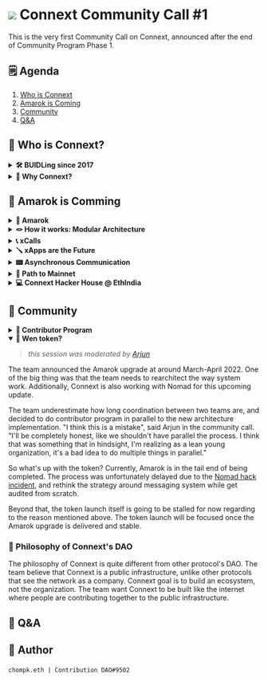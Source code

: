 <h1> <img src="https://connextscan.io/favicon.png" style="width: 40px"> Connext Community Call #1 </h1>

This is the very first Community Call on Connext, announced after the end of Community Program Phase 1.

## 🗒 Agenda
1. [Who is Connext](#🔎-who-is-connext)
2. [Amarok is Coming](#🐺-amarok-is-comming)
3. [Community](#🎏-community)
4. [Q&A](#qa)

## 🔎 Who is Connext?

<details><summary> <b>🛠 BUIDLing since 2017</b> </summary>

> _this session was moderated by [Arjun](https://twitter.com/arjunbhuptani)_

<p align="center"><img src="img/buidling-since-2017.png" width="500"></p>

#### 2017
Connext team have jumped into the blockchain space and have been BUIDLing since 2017. "We built Connext because we want to bring blockchains to the broader comsumer public. This is something that people hadn't even begun to think about. The ETH price was around 20-30 USD at the time", said Arjun. This is the question that leads to the thesis of **blockchain scalability**.

#### 2018
With the goal of solving **blockchain scalability**, the team became one of the first L2 R&D Team. Arjun and the team have built the first layer-2 on Ethereum, which was the [State Channel Networks](https://ethereum.org/en/developers/docs/scaling/state-channels/) designed for payments. Later, the team have worked with other L2 teams such as OmiseGO team, Matic team.

#### 2020
In 2020, the community the market started to realized that Roll-ups were going to be the future of scalability. At this point, Connext team saw that communication between  is necessary and have built a very first Arbitrum-Optimism bridge called [Spacefold](https://github.com/connext/spacefold) as a POC. This is the very first trust-minimized cross-chain bridge for rollups.

By the end of 2020, the team have built the early implementation of scalability solution targeted for payment that can do cross-chain transfer called [Vector](https://github.com/connext/vector). The team have worked with many projects in the ecosystem. Around this time, the team have been collaborating with [1Hive](https://1hive.org/) have built a POC bridge that later become **xpollinate** (The old name of Connext Bridge, read more [here](https://blog.connext.network/xpollinate-is-now-connext-bridge-d294baea94c2)).

#### 2021
Later in 2021, the team were able to ship NXTP, which is a more stable implementation of the network. At that time, the NXTP is quite unstable, most assumption on liveliness of routers, stability, etc. are incorrect. This cause the team to take more that a year for the upcoming upgrade to the network. This new updates will solve the existed issues, and even improve the stability as well as allows generalized communication among chains.

#### 2022
That update is the Amarok upgrade 🐺

</details>

<details id="why-connext"><summary> <b>🤔 Why Connext?</b> </summary>

> _this session was moderated by [Arjun](https://twitter.com/arjunbhuptani)_

There're key principles that Connext helped shape how Connext is. The very first key principle in designing Connext Network was the **Security**

> 🔒 Security

The team focus on the security as the first priority and have been doing this for 5 years of building Connext.

One of the key realization is that the Web3 space move very quickly that it's not a good idea to bet on any single structure of security model. Thus, this lead us to the second and third principle which are **Modularity**, **Extensibility**, and **Future-Proof**

> 🧩 Modularity<br>
🔌 Extensibility<br>
📡 Future-Proof

_Modularity_ allows the design of infrastrusture to composed of different module that is easy to plug-in and plug-out. This allows the network to be able to adapt with the new technology and robust to changes.

_Composability_ is the key principle that make Connext easily integrated with different blockchains with minimal effort. The future of Connext is to build a xApps that would live on multiple chains. The concept of how users acknowledge which chains they're on would be removed.

The last key value of Connext is the **Ease of Implementation**

> 🌈 Ease of Implementation

The _Ease of Implementation_ for Connext allows the experience of building on Connext seamless.

</details>

## 🐺 Amarok is Comming

<details><summary> <b>🐺 Amarok</b> </summary>

> This session was moderated by [Layne](https://twitter.com/laynehaber)

In the upcoming Amarok upgrade, there's going to be several new features listed below:
- **🖱 1 click UX** - The current version required user to sign before releasing tokens. This is worse in term of UX. Amarok upgrade remove this procedure.
- **⛲️ Better Liquidity** - Currently, Connext routers provides LP on two chain side, this requires routers to always rebalance an asset when the demand is high on one specific chains.
- **🤑 Cheaper & Faster txs** - The Amarok upgrade allows the cross-chain transaction to be initialized on source chain and complete on destination chain. This simplies the process and make cross-chain transaction faster and cheaper.
- **🤖 Arbitrary Message Passing** - This is not available in NXTPv0 as the information can assign a financial values. With Amarok, people can build apps that can communicate with arbitrary message.

</details>

<details><summary> <b>🪢 How it works: Modular Architecture</b> </summary>

> This session was moderated by [Layne](https://twitter.com/laynehaber)

Arjun have mentioned about modular architecture in [`🤔 Why Connext?`](#why-connext) section. Connext abstract cross-chain communication into different module as seen in figure below.

<p align="center"><img src="img/modular-architecture.png" width="500"></p>

- `Transport Layer` - Defines how to get data from chain A to B. Connext use a messaging system that use the default rollup bridges in a [hub and spoke model](https://0xpostman.medium.com/honk-if-you-like-hub-spoke-7b55cba84c0d) to pass a data through from origin chain, to hub, to the destination spoke.
- `Verification Layer` - Evalate the veracity of the message from chain A to B. By default, Connext will use Optimistic Bridge. With the modular design, the verification layer can be changed depending on the path. For example, if we bridge Ethereum to IBC, the first leg would use Optimistic Bridge as a verification layer while on Cosmos use IBC verification.
- `Execution Layer` - This layer packs messages and defines how the message will be put into the transport and verification layer.
- `Liquidity Layer` - Providing a easy-to-use interface for developers and managing asset complexity. This allow users to receive the token that is mainly used on the destination chain apart from the minted asset (e.g. USDC instead of anyUSDC or nextUSDC). This is the layer that user interacted with.

When we put the transaction lifecycle together, we get the following picture:

<p align="center"><img src="img/txn-flow.png" width="500"></p>

Let's look at the Polygon<>Optimism bridge transaction. 
1. User send DAI to the liquidity layer via `xcall` function.
2. DAI is then swap to NextDAI and burn.
3. The message was sent to the Optimism AMB directly to contract on Ethereum. The messages from all of the connected Spokes then push them back out to the destination chain.
4. Optimism AMB push the message to the Optimism chain, ready to be executed.
5. NextDAI was minted on the Optimism and swapped back to DAI for user on Optimism.

No matter what ecosystem users are in, the user experience remains the same. For example, we use AMB on the rollups within Ethereum. But if we change the ecosystem to Cosmos, then we use IBC instead. Similarily, on Polkadot will use XCMP. This is the benefits of using a modular architecture as we can plug-in components in and out to support different communication channel on different chains.

</details>

<details><summary> <b>📞 xCalls</b> </summary>

> _this session was moderated by [Rahul](https://twitter.com/rhlsthrm)_

What Connext wanted to do is to build a infrasturcture for people to make use of it instead of building a UI application. The only thing that developer have to learn to connect their apps is a function call `xcall`. 

<p align="center"><img src="img/xcall.png" width="500"></p>

This `xcall` is very similar to solidity native function `call`. The difference is that `xcall` was designed to do the cross-chain transaction via Connext. The process can be simplifies as shown in the figure above.
- xApp (cross-chain Apps) called `xcall` into Connext.
- Connext takes care of bridging, AMBs, routing, etc. and call some function on some chain.
- Get the data back to xApp in a form of callback.

</details>

<details><summary> <b>🪛 xApps are the Future</b> </summary>

> _this session was moderated by [Rahul](https://twitter.com/rhlsthrm)_

What can be made possible with **xApps**?

- **💰 xchain DeFI**
    - Most DeFI protocols are already go multichain. However, Connext think that the fact that users need to change the chains in order to interact with the chain normally is not a good UX. 
    - The application itself should handle all this steps by themselve. Connext allow the apps to abstract this concept out and make this possible.
    - Severa xchain DeFi includes 
        - **xchain DEX**: Any chain to any chain swap (e.g. LiFinance).
        - **xchain Lending**: Deposit on chain A, borrow on chain B.
        - **xchain Yield Aggregator**: Rebalance vault accross different chains, easily chasing for yields.

- **🎨 xchain NFTs**
    - Developer can use Connext to held NFT escrow on one chain and mint NFT on any other chain.
    - Cross-chain NFT can be used for many purposes
        - New mints on L2, move to L1 for security
        - Provide NFT as collateral on demand
        - etc.

- **🪜 xchain Infra**
    - Most tools can be expand to cross-chain with Connext. Several use cases includes:
        - xchain DAO Tooling for governance & more
        - xchain oracles
        - xchain tools: wallets, identity systems, ...

</details>

<details><summary> <b>📟 Asynchronous Communication</b> </summary>

> _this session was moderated by [Rahul](https://twitter.com/rhlsthrm)_

How does communication works in the cross-chain world?

Generally, when users interacted with internet, the communication is asynchronous. For example, when accessing any website, the user is connected to the server some where and return the data at some point.

<p align="center"><img src="img/internet.png" width="400"></p>

On the blockchain, this is very different. Let's say you are using Metamask, you send the transaction on the blockchain, you know if the transaction works right away. If the transaction doesn't work, it reverts automatically. This is a synchronous communiucation where every communication is either passed or failed prior execution.

Unlike asynchronous communication, if something doesn't behave properly, it needs to be handle via callback on the other places.

<p align="center"><img src="img/synchronous.png" width="400"></p>

Basically, what Connext is doing is we alluded to the callback pattern at the start.. We provide a way to have asynchronous communication on Solidity and within the smart contract.

With Connext, developers can send message on origin chain. Then Connext will give the ability to execute something on the other chains before sending the data back so that callbacks can be handled.

<p align="center"><img src="img/connext-async.png" width="400"></p>

The current reason why adoption of the cross-chain app is slow because of the complexity of the interfaces and asynchronous communication pattern. Connext try to solve this problem by using a simplify `xcall` function, and the callback handling method for async communication.

</details>

<details><summary> <b>🎯 Path to Mainnet</b> </summary>

> _this session was moderated by [Alex]()_

<p align="center"><img src="img/roadmap.png"></p>

- _Early August_: Refactoring to Hub-and-Spoke model discussed earlier
- **Currently** (19/10/2022): The team is really close to launch the mainnet.
- _Late October_: Closed Alpha, a close launch for internal only. This is to test on the partner devs and security of the protocol
- _November_: Public Beta, the mainnet launch. The team is expected to launch the Amarok on around mid November.

On the **Beta Launch**, Connext will these chains as a starting point support:
- Ethereum
- Optimism
- Polygon
- Gnosis
- Arbitrum
- BNB Chain (BSC)
- zkSync (TBD)

The network will support main stablecoins such as USDC. **There are a lot of chains/assets in the list that we will integrate in the future**.

Connext is also looking forward to other opportunities such as:
- xApp partnerships
- Chain/ecosystem and asset expansions
- Ensbling mass adoption of a multichain future

</details>

<details><summary> <b>💻 Connext Hacker House @ EthIndia</b> </summary>

> _this session was moderated by [Matthew]()_

Connext will attend EthIndia and host Connext Hacker House in that event.

<p align="center"><img src="img/hacker-house.png"></p>

Apply the hackathon [here](https://connext.network/hackerhouse) now! (Application Deadline 28th October).

</details>

## 🎏 Community

<details><summary> <b>🪪 Contributor Program</b> </summary>

> _this session was moderated by [Arjun](https://twitter.com/arjunbhuptani)_

<p align="center"><img src="img/contributor-program.png" width="400"></p>

Contributor program is the program to incentivize community to build Connext in a different way. For example building infrastructure, running testnet routers, creating a marketing content, and so on. The Phase 1 of the community program ended a while ago and have the final results available. The results will be announced at around next week after the team finish developing the discord bot.

### 🗓 What about Phase 2? 

The team have underestimate the amount of participants significantly. This cause the team to have more submission than expected, and the submission were checked individually by the moderators.

Therefore, the team is looking at the problem from Phase 1 and make sure that these problems won't persist on Phase 2.


### 🕋 The Connext DAO
One of the key idea of the contributor is to distribute the token to the contributors. The goal toward this is to seating the initial community that will become the part of the DAO in the early stages.

</details>

<details open><summary> <b>🔫 Wen token?</b> </summary>

> _this session was moderated by [Arjun](https://twitter.com/arjunbhuptani)_

The team announced the Amarok upgrade at around March-April 2022. One of the big thing was that the team needs to rearchitect the way system work. Additionally, Connext is also working with Nomad for this upcoming update.

The team underestimate how long coordination between two teams are, and decided to do contributor program in parallel to the new architecture implementation. "I think this is a mistake", said Arjun in the community call. "I'll be completely honest, like we shouldn't have parallel the process. I think that was something that in hindsight, I'm realizing as a lean young organization, it's a bad idea to do multiple things in parallel."

So what's up with the token? Currently, Amarok is in the tail end of being completed. The process was unfortunately delayed due to the [Nomad hack incident](https://techcrunch.com/2022/08/02/nomad-chaotic-exploit-crypto/), and rethink the strategy around messaging system while get audited from scratch.

Beyond that, the token launch itself is going to be stalled for now regarding to the reason mentioned above. The token launch will be focused once the Amarok upgrade is delivered and stable.

###  📜 Philosophy of Connext's DAO
The philosophy of Connext is quite different from other protocol's DAO. The team believe that Connext is a public infrastructure, unlike other protocols that see the network as a company. Connext goal is to build an ecosystem, not the organization. The team want Connext to be built like the internet where people are contributing together to the public infrastructure.

</details>

## 📌 Q&A


## 🌊 Author
`chompk.eth | Contribution DAO#9502`